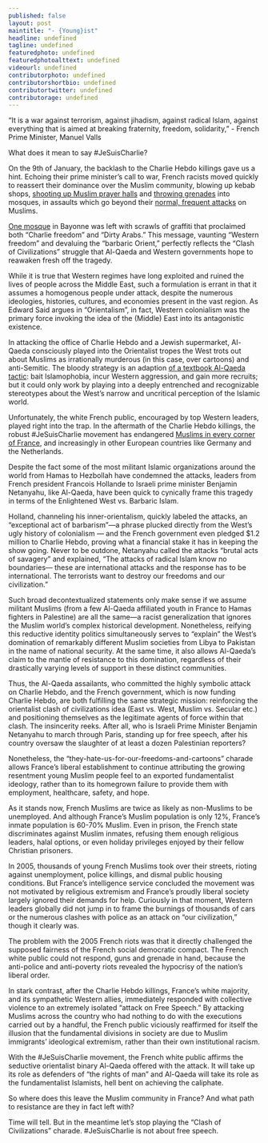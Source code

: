 ```yaml
---
published: false
layout: post
maintitle: "- {Young}ist"
headline: undefined
tagline: undefined
featuredphoto: undefined
featuredphotoalttext: undefined
videourl: undefined
contributorphoto: undefined
contributorshortbio: undefined
contributortwitter: undefined
contributorage: undefined
---
```


“It is a war against terrorism, against jihadism, against radical Islam, against everything that is aimed at breaking fraternity, freedom, solidarity,” - French Prime Minister, Manuel Valls

What does it mean to say #JeSuisCharlie?

On the 9th of January, the backlash to the Charlie Hebdo killings gave us a hint. Echoing their prime minister’s call to war, French racists moved quickly to reassert their dominance over the Muslim community, blowing up kebab shops, [shooting up Muslim prayer halls](http://www.dailymail.co.uk/news/article-2901874/Revenge-attacks-retaliation-begin-Mosques-come-fire-guns-grenades-France-kebab-shop-near-Muslim-temple-blown-up.html) and [throwing grenades](http://www.dailymail.co.uk/news/article-2901874/Revenge-attacks-retaliation-begin-Mosques-come-fire-guns-grenades-France-kebab-shop-near-Muslim-temple-blown-up.html) into mosques, in assaults which go beyond their [normal, frequent attacks](http://www.huffingtonpost.com/2015/01/09/islamophobia-in-france_n_6445064.html?ir=India) on Muslims.

[One mosque](http://english.alarabiya.net/en/News/world/2015/01/09/Racist-graffiti-scrawled-on-French-mosque-.html) in Bayonne was left with scrawls of graffiti that proclaimed both “Charlie freedom” and “Dirty Arabs.” This message, vaunting “Western freedom” and devaluing the “barbaric Orient,” perfectly reflects the “Clash of Civilizations” struggle that Al-Qaeda and Western governments hope to reawaken fresh off the tragedy.

While it is true that Western regimes have long exploited and ruined the lives of people across the Middle East, such a formulation is errant in that it assumes a homogenous people under attack, despite the numerous ideologies, histories, cultures, and economies present in the vast region. As Edward Said argues in “Orientalism”, in fact, Western colonialism was the primary force invoking the idea of the (Middle) East into its antagonistic existence. 

In attacking the office of Charlie Hebdo and a Jewish supermarket, Al-Qaeda consciously played into the Orientalist tropes the West trots out about Muslims as irrationally murderous (in this case, over cartoons) and anti-Semitic. The bloody strategy is an adaption [of a textbook Al-Qaeda tactic](https://en.wikipedia.org/wiki/Management_of_Savagery): bait Islamophobia, incur Western aggression, and gain more recruits; but it could only work by playing into a deeply entrenched and recognizable stereotypes about the West’s narrow and uncritical perception of the Islamic world.

Unfortunately, the white French public, encouraged by top Western leaders, played right into the trap. In the aftermath of the Charlie Hebdo killings, the robust #JeSuisCharlie movement has endangered [Muslims in every corner of France](https://www.facebook.com/159659722813/photos/a.284816897813.187537.159659722813/10153596131007814/?type=1&theater), and increasingly in other European countries like Germany and the Netherlands. 

Despite the fact some of the most militant Islamic organizations around the world from Hamas to Hezbollah have condemned the attacks, leaders from French president Francois Hollande to Israeli prime minister Benjamin Netanyahu, like Al-Qaeda, have been quick to cynically frame this tragedy in terms of the Enlightened West vs. Barbaric Islam.

Holland, channeling his inner-orientalism, quickly labeled the attacks, an “exceptional act of barbarism”—a phrase plucked directly from the West’s ugly history of colonialism — and the French government even pledged $1.2 million to Charlie Hebdo, proving what a financial stake it has in keeping the show going. Never to be outdone, Netanyahu called the attacks “brutal acts of savagery” and explained, “The attacks of radical Islam know no boundaries— these are international attacks and the response has to be international. The terrorists want to destroy our freedoms and our civilization.” 

Such broad decontextualized statements only make sense if we assume militant Muslims (from a few Al-Qaeda affiliated youth in France to Hamas fighters in Palestine) are all the same—a racist generalization that ignores the Muslim world’s complex historical development. Nonetheless, reifying this reductive identity politics simultaneously serves to “explain” the West’s domination of remarkably different Muslim societies from Libya to Pakistan in the name of national security. At the same time, it also allows Al-Qaeda’s claim to the mantle of resistance to this domination, regardless of their drastically varying levels of support in these distinct communities.

Thus, the Al-Qaeda assailants, who committed the highly symbolic attack on Charlie Hebdo, and the French government, which is now funding Charlie Hebdo, are both fulfilling the same strategic mission: reinforcing the orientalist clash of civilizations idea (East vs. West, Muslim vs. Secular etc.) and positioning themselves as the legitimate agents of force within that clash. The insincerity reeks. After all, who is Israeli Prime Minister Benjamin Netanyahu to march through Paris, standing up for free speech, after his country oversaw the slaughter of at least a dozen Palestinian reporters?

Nonetheless, the “they-hate-us-for-our-freedoms-and-cartoons” charade allows France’s liberal establishment to continue attributing the growing resentment young Muslim people feel to an exported fundamentalist ideology, rather than to its homegrown failure to provide them with employment, healthcare, safety, and hope. 

As it stands now, French Muslims are twice as likely as non-Muslims to be unemployed. And although France’s Muslim population is only 12%, France’s inmate population is 60-70% Muslim. Even in prison, the French state discriminates against Muslim inmates, refusing them enough religious leaders, halal options, or even holiday privileges enjoyed by their fellow Christian prisoners.

In 2005, thousands of young French Muslims took over their streets, rioting against unemployment, police killings, and dismal public housing conditions. But France’s intelligence service concluded the movement was not motivated by religious extremism and France’s proudly liberal society largely ignored their demands for help. Curiously in that moment, Western leaders globally did not jump in to frame the burnings of thousands of cars or the numerous clashes with police as an attack on “our civilization,” though it clearly was.

The problem with the 2005 French riots was that it directly challenged the supposed fairness of the French social democratic compact. The French white public could not respond, guns and grenade in hand, because the anti-police and anti-poverty riots revealed the hypocrisy of the nation’s liberal order.

In stark contrast, after the Charlie Hebdo killings, France’s white majority, and its sympathetic Western allies, immediately responded with collective violence to an extremely isolated “attack on Free Speech.” By attacking Muslims across the country who had nothing to do with the executions carried out by a handful, the French public viciously reaffirmed for itself the illusion that the fundamental divisions in society are due to Muslim immigrants’ ideological extremism, rather than their own institutional racism.

With the #JeSuisCharlie movement, the French white public affirms the seductive orientalist binary Al-Qaeda offered with the attack. It will take up its role as defenders of “the rights of man” and Al-Qaeda will take its role as the fundamentalist Islamists, hell bent on achieving the caliphate.

So where does this leave the Muslim community in France? And what path to resistance are they in fact left with?  

Time will tell. But in the meantime let’s stop playing the “Clash of Civilizations” charade. #JeSuisCharlie is not about free speech.

